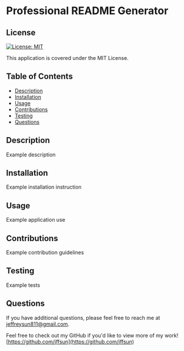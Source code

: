 # Professional README Generator
  
  ## License
[![License: MIT](https://img.shields.io/badge/License-MIT-yellow.svg)](https://opensource.org/licenses/MIT)

This application is covered under the MIT License.

  ## Table of Contents 

  - [Description](#description)
  - [Installation](#installation)
  - [Usage](#usage)
  - [Contributions](#contributions)
  - [Testing](#testing)
  - [Questions](#questions)


  ## Description

  Example description

  ## Installation

  Example installation instruction

  ## Usage

  Example application use

  ## Contributions

  Example contribution guidelines

  ## Testing

  Example tests

  ## Questions

  If you have additional questions, please feel free to reach me at jeffreysun811@gmail.com.

  Feel free to check out my GitHub if you'd like to view more of my work!
  [https://github.com/jffsun](https://github.com/jffsun)